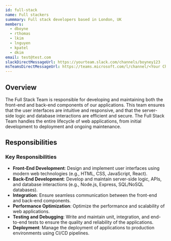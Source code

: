 ```yaml
---
id: full-stack
name: Full stackers
summmary: Full stack developers based in London, UK
members:
  - dboyne
  - rthomas
  - lkim
  - lnguyen
  - kpatel
  - dkim
email: test@test.com
slackDirectMessageUrl: https://yourteam.slack.com/channels/boyney123
msTeamsDirectMessageUrl: https://teams.microsoft.com/l/channel/<Your Channel Id>/<Your team chat name>?groupId=<Your group Id>&tenantId=<Your tenant Id>
---
```


## Overview

The Full Stack Team is responsible for developing and maintaining both the front-end and back-end components of our applications. This team ensures that the user interfaces are intuitive and responsive, and that the server-side logic and database interactions are efficient and secure. The Full Stack Team handles the entire lifecycle of web applications, from initial development to deployment and ongoing maintenance.

## Responsibilities

### Key Responsibilities

- **Front-End Development**: Design and implement user interfaces using modern web technologies (e.g., HTML, CSS, JavaScript, React).
- **Back-End Development**: Develop and maintain server-side logic, APIs, and database interactions (e.g., Node.js, Express, SQL/NoSQL databases).
- **Integration**: Ensure seamless communication between the front-end and back-end components.
- **Performance Optimization**: Optimize the performance and scalability of web applications.
- **Testing and Debugging**: Write and maintain unit, integration, and end-to-end tests to ensure the quality and reliability of the applications.
- **Deployment**: Manage the deployment of applications to production environments using CI/CD pipelines.
